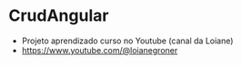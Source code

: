 # CrudAngular

- Projeto aprendizado curso no Youtube (canal da Loiane) 
- https://www.youtube.com/@loianegroner
